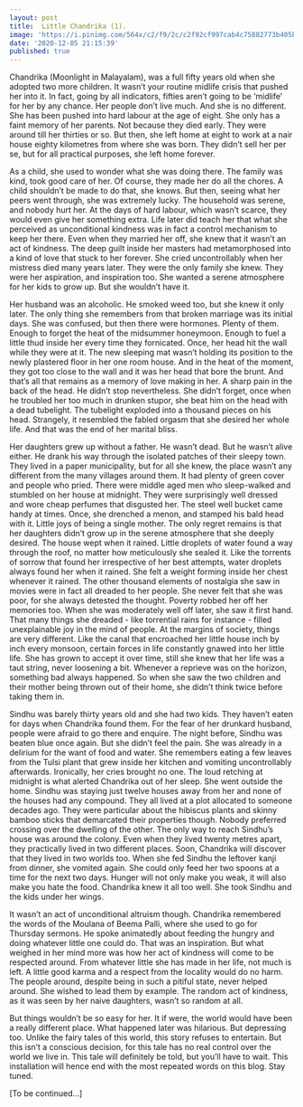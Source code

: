 ```yaml
---
layout: post
title:  Little Chandrika (1).
image: 'https://i.pinimg.com/564x/c2/f9/2c/c2f92cf997cab4c75882773b405b815a.jpg'
date: '2020-12-05 21:15:39'
published: true
---
```

Chandrika (Moonlight in Malayalam), was a full fifty years old when she adopted two more children. It wasn’t your routine midlife crisis that pushed her into it. In fact, going by all indicators, fifties aren’t going to be ‘midlife’ for her by any chance. Her people don’t live much. And she is no different. She has been pushed into hard labour at the age of eight. She only has a faint memory of her parents. Not because they died early. They were around till her thirties or so. But then, she left home at eight to work at a nair house eighty kilometres from where she was born. They didn’t sell her per se, but for all practical purposes, she left home forever. 

As a child, she used to wonder what she was doing there. The family was kind, took good care of her. Of course, they made her do all the chores. A child shouldn’t be made to do that, she knows. But then, seeing what her peers went through, she was extremely lucky. The household was serene, and nobody hurt her. At the days of hard labour, which wasn’t scarce, they would even give her something extra. Life later did teach her that what she perceived as unconditional kindness was in fact a control mechanism to keep her there. Even when they married her off, she knew that it wasn’t an act of kindness. The deep guilt inside her masters had metamorphosed into a kind of love that stuck to her forever. She cried uncontrollably when her mistress died many years later. They were the only family she knew. They were her aspiration, and inspiration too. She wanted a serene atmosphere for her kids to grow up. But she wouldn’t have it.

Her husband was an alcoholic. He smoked weed too, but she knew it only later. The only thing she remembers from that broken marriage was its initial days. She was confused, but then there were hormones. Plenty of them. Enough to forget the heat of the midsummer honeymoon. Enough to fuel a little thud inside her every time they fornicated. Once, her head hit the wall while they were at it. The new sleeping mat wasn’t holding its position to the newly plastered floor in her one room house. And in the heat of the moment, they got too close to the wall and it was her head that bore the brunt. And that’s all that remains as a memory of love making in her. A sharp pain in the back of the head. He didn’t stop nevertheless. She didn’t forget, once when he troubled her too much in drunken stupor, she beat him on the head with a dead tubelight. The tubelight exploded into a thousand pieces on his head. Strangely, it resembled the fabled orgasm that she desired her whole life. And that was the end of her marital bliss. 

Her daughters grew up without a father. He wasn’t dead. But he wasn’t alive either. He drank his way through the isolated patches of their sleepy town. They lived in a paper municipality, but for all she knew, the place wasn’t any different from the many villages around them. It had plenty of green cover and people who pried. There were middle aged men who sleep-walked and stumbled on her house at midnight. They were surprisingly well dressed and wore cheap perfumes that disgusted her. The steel well bucket came handy at times. Once, she drenched a menon, and stamped his bald head with it. Little joys of being a single mother. The only regret remains is that her daughters didn’t grow up in the serene atmosphere that she deeply desired. The house wept when it rained. Little droplets of water found a way through the roof, no matter how meticulously she sealed it. Like the torrents of sorrow that found her irrespective of her best attempts, water droplets always found her when it rained. She felt a weight forming inside her chest whenever it rained. The other thousand elements of nostalgia she saw in movies were in fact all dreaded to her people. She never felt that she was poor, for she always detested the thought. Poverty robbed her off her memories too. When she was moderately well off later, she saw it first hand. That many things she dreaded - like torrential rains for instance - filled unexplainable joy in the mind of people. At the margins of society, things are very different. Like the canal that encroached her little house inch by inch every monsoon, certain forces in life constantly gnawed into her little life. She has grown to accept it over time, still she knew that her life was a taut string, never loosening a bit. Whenever a reprieve was on the horizon, something bad always happened. So when she saw the two children and their mother being thrown out of their home, she didn’t think twice before taking them in. 

Sindhu was barely thirty years old and she had two kids. They haven’t eaten for days when Chandrika found them. For the fear of her drunkard husband, people were afraid to go there and enquire. The night before, Sindhu was beaten blue once again. But she didn’t feel the pain. She was already in a delirium for the want of food and water. She remembers eating a few leaves from the Tulsi plant that grew inside her kitchen and vomiting uncontrollably afterwards. Ironically, her cries brought no one. The loud retching at midnight is what alerted Chandrika out of her sleep. She went outside the home. Sindhu was staying just twelve houses away from her and none of the houses had any compound. They all lived at a plot allocated to someone decades ago. They were particular about the hibiscus plants and skinny bamboo sticks that demarcated their properties though. Nobody preferred crossing over the dwelling of the other. The only way to reach Sindhu’s house was around the colony. Even when they lived twenty metres apart, they practically lived in two different places. Soon, Chandrika will discover that they lived in two worlds too. When she fed Sindhu the leftover kanji from dinner, she vomited again. She could only feed her two spoons at a time for the next two days. Hunger will not only make you weak, it will also make you hate the food. Chandrika knew it all too well. She took Sindhu and the kids under her wings. 

It wasn’t an act of unconditional altruism though. Chandrika remembered the words of the Moulana of Beema Palli, where she used to go for Thursday sermons. He spoke animatedly about feeding the hungry and doing whatever little one could do. That was an inspiration. But what weighed in her mind more was how her act of kindness will come to be respected around. From whatever little she has made in her life, not much is left. A little good karma and a respect from the locality would do no harm. The people around, despite being in such a pitiful state, never helped around. She wished to lead them by example. The random act of kindness, as it was seen by her naive daughters, wasn’t so random at all.

But things wouldn’t be so easy for her. It if were, the world would have been a really different place. What happened later was hilarious. But depressing too. Unlike the fairy tales of this world, this story refuses to entertain. But this isn’t a conscious decision, for this tale has no real control over the world we live in. This tale will definitely be told, but you’ll have to wait. This installation will hence end with the most repeated words on this blog. Stay tuned. 

[To be continued...]
